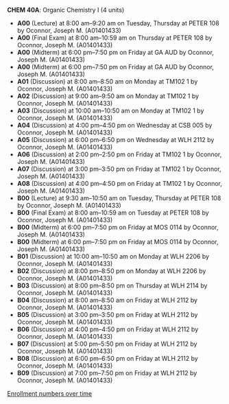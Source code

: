 **CHEM 40A**: Organic Chemistry I (4 units)

- **A00** (Lecture) at 8:00 am–9:20 am on Tuesday, Thursday at PETER 108 by Oconnor, Joseph M. (A01401433)
- **A00** (Final Exam) at 8:00 am–10:59 am on Thursday at PETER 108 by Oconnor, Joseph M. (A01401433)
- **A00** (Midterm) at 6:00 pm–7:50 pm on Friday at GA AUD by Oconnor, Joseph M. (A01401433)
- **A00** (Midterm) at 6:00 pm–7:50 pm on Friday at GA AUD by Oconnor, Joseph M. (A01401433)
- **A01** (Discussion) at 8:00 am–8:50 am on Monday at TM102 1 by Oconnor, Joseph M. (A01401433)
- **A02** (Discussion) at 9:00 am–9:50 am on Monday at TM102 1 by Oconnor, Joseph M. (A01401433)
- **A03** (Discussion) at 10:00 am–10:50 am on Monday at TM102 1 by Oconnor, Joseph M. (A01401433)
- **A04** (Discussion) at 4:00 pm–4:50 pm on Wednesday at CSB 005 by Oconnor, Joseph M. (A01401433)
- **A05** (Discussion) at 6:00 pm–6:50 pm on Wednesday at WLH 2112 by Oconnor, Joseph M. (A01401433)
- **A06** (Discussion) at 2:00 pm–2:50 pm on Friday at TM102 1 by Oconnor, Joseph M. (A01401433)
- **A07** (Discussion) at 3:00 pm–3:50 pm on Friday at TM102 1 by Oconnor, Joseph M. (A01401433)
- **A08** (Discussion) at 4:00 pm–4:50 pm on Friday at TM102 1 by Oconnor, Joseph M. (A01401433)
- **B00** (Lecture) at 9:30 am–10:50 am on Tuesday, Thursday at PETER 108 by Oconnor, Joseph M. (A01401433)
- **B00** (Final Exam) at 8:00 am–10:59 am on Tuesday at PETER 108 by Oconnor, Joseph M. (A01401433)
- **B00** (Midterm) at 6:00 pm–7:50 pm on Friday at MOS 0114 by Oconnor, Joseph M. (A01401433)
- **B00** (Midterm) at 6:00 pm–7:50 pm on Friday at MOS 0114 by Oconnor, Joseph M. (A01401433)
- **B01** (Discussion) at 10:00 am–10:50 am on Monday at WLH 2206 by Oconnor, Joseph M. (A01401433)
- **B02** (Discussion) at 8:00 pm–8:50 pm on Monday at WLH 2206 by Oconnor, Joseph M. (A01401433)
- **B03** (Discussion) at 8:00 pm–8:50 pm on Thursday at WLH 2114 by Oconnor, Joseph M. (A01401433)
- **B04** (Discussion) at 8:00 am–8:50 am on Friday at WLH 2112 by Oconnor, Joseph M. (A01401433)
- **B05** (Discussion) at 3:00 pm–3:50 pm on Friday at WLH 2112 by Oconnor, Joseph M. (A01401433)
- **B06** (Discussion) at 4:00 pm–4:50 pm on Friday at WLH 2112 by Oconnor, Joseph M. (A01401433)
- **B07** (Discussion) at 5:00 pm–5:50 pm on Friday at WLH 2112 by Oconnor, Joseph M. (A01401433)
- **B08** (Discussion) at 6:00 pm–6:50 pm on Friday at WLH 2112 by Oconnor, Joseph M. (A01401433)
- **B09** (Discussion) at 7:00 pm–7:50 pm on Friday at WLH 2112 by Oconnor, Joseph M. (A01401433)

[Enrollment numbers over time](./CHEM40A.tsv)
